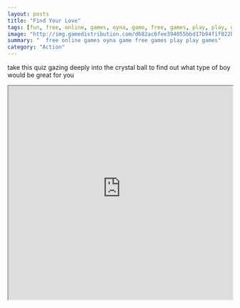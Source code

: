 ```yaml
---
layout: posts
title: "Find Your Love"
tags: [fun, free, online, games, oyna, game, free, games, play, play, games]
image: "http://img.gamedistribution.com/d682ac6fee394055bbd17b94f1f022bd.jpg"
summary: "  free online games oyna game free games play play games"
category: "Action"
---
```


take this quiz gazing deeply into the crystal ball to find out what type of boy would be great for you

<iframe width="100%" height="480px;" src="http://flash.gamedistribution.com?game=d682ac6fee394055bbd17b94f1f022bd"></iframe>
